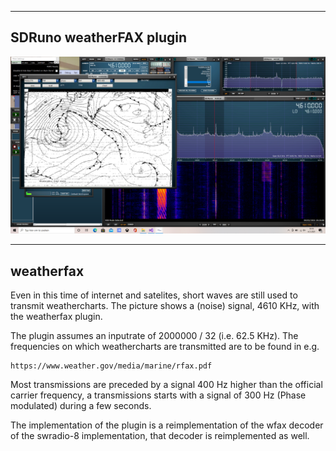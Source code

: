 
--------------------------------------------------------------------------
SDRuno weatherFAX plugin
-------------------------------------------------------------------------

![overview](/wfax-example.png?raw=true)

-----------------------------------------------------------------------
weatherfax
-----------------------------------------------------------------------

Even in this time of internet and satelites, short waves are still used
to transmit weathercharts. The picture shows a (noise) signal, 4610 KHz,
with the weatherfax plugin.

The plugin assumes an inputrate of 2000000 / 32 (i.e. 62.5 KHz).
The frequencies on which weathercharts are transmitted are to be found in
e.g.

	https://www.weather.gov/media/marine/rfax.pdf

Most transmissions are preceded by a signal 400 Hz higher than the official
carrier frequency, a transmissions starts with a signal of 300 Hz (Phase
modulated) during a few seconds.

The implementation of the plugin is a reimplementation of the wfax
decoder of the swradio-8 implementation, that decoder is
reimplemented as well.

